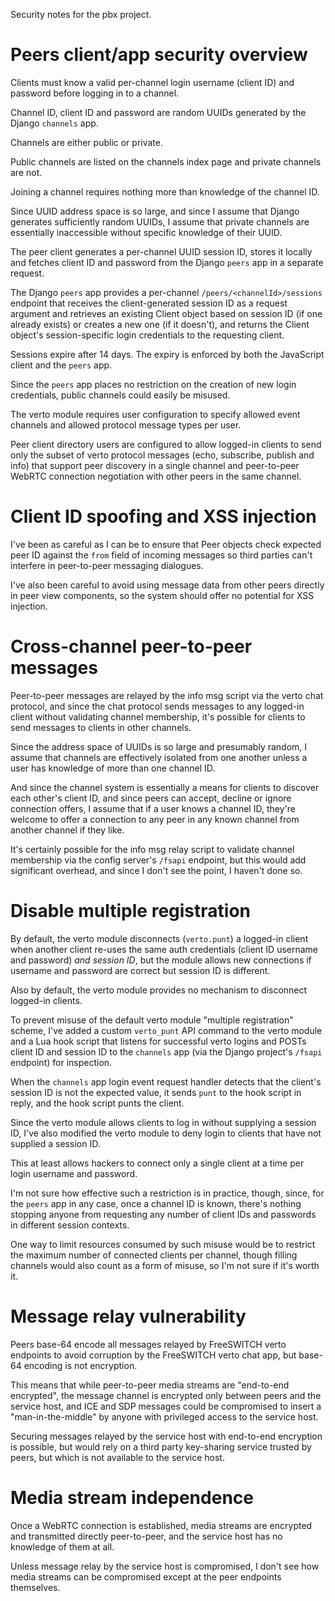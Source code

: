 Security notes for the pbx project.

# Peers client/app security overview

Clients must know a valid
per-channel login username (client ID) and password
before logging in to a channel.

Channel ID, client ID and password
are random UUIDs
generated by the Django `channels` app.

Channels are either public or private.

Public channels
are listed on the channels index page
and private channels are not.

Joining a channel
requires nothing more
than knowledge of the channel ID.

Since UUID address space is so large,
and since I assume that Django
generates sufficiently random UUIDs,
I assume that private channels
are essentially inaccessible
without specific knowledge of their UUID.

The peer client
generates a per-channel UUID session ID,
stores it locally
and fetches client ID and password
from the Django `peers` app
in a separate request.

The Django `peers` app
provides a per-channel `/peers/<channelId>/sessions` endpoint
that receives the client-generated session ID
as a request argument
and retrieves an existing Client object
based on session ID
(if one already exists)
or creates a new one
(if it doesn't),
and returns the Client object's
session-specific login credentials
to the requesting client.

Sessions expire after 14 days.
The expiry is enforced
by both the JavaScript client
and the `peers` app.

Since the `peers` app
places no restriction
on the creation of new login credentials,
public channels could easily be misused.

The verto module
requires user configuration
to specify allowed event channels
and allowed protocol message types
per user.

Peer client directory users
are configured to allow logged-in clients
to send only the subset of verto protocol messages
(echo, subscribe, publish and info)
that support peer discovery
in a single channel
and peer-to-peer WebRTC connection negotiation
with other peers in the same channel.


# Client ID spoofing and XSS injection

I've been as careful as I can be
to ensure that Peer objects
check expected peer ID
against the `from` field of incoming messages
so third parties
can't interfere in peer-to-peer messaging dialogues.

I've also been careful
to avoid using message data
from other peers
directly in peer view components,
so the system should offer
no potential for XSS injection.


# Cross-channel peer-to-peer messages

Peer-to-peer messages
are relayed by the info msg script
via the verto chat protocol,
and since the chat protocol
sends messages to any logged-in client
without validating
channel membership,
it's possible for clients
to send messages
to clients in other channels.

Since the address space of UUIDs is so large
and presumably random,
I assume that channels
are effectively isolated from one another
unless a user
has knowledge of
more than one channel ID.

And since the channel system is essentially
a means for clients to discover
each other's client ID,
and since peers can accept, decline or ignore
connection offers,
I assume that if a user knows a channel ID,
they're welcome to offer a connection
to any peer in any known channel
from another channel if they like.

It's certainly possible
for the info msg relay script
to validate channel membership
via the config server's `/fsapi` endpoint,
but this would add significant overhead,
and since I don't see the point,
I haven't done so.


# Disable multiple registration

By default,
the verto module
disconnects (`verto.punt`) a logged-in client
when another client
re-uses the same auth credentials
(client ID username and password)
*and session ID*,
but the module allows new connections
if username and password are correct
but session ID is different.

Also by default,
the verto module
provides no mechanism to disconnect
logged-in clients.

To prevent misuse
of the default verto module
"multiple registration" scheme,
I've added a custom `verto_punt` API command
to the verto module
and a Lua hook script
that listens for successful verto logins
and POSTs client ID and session ID
to the `channels` app
(via the Django project's `/fsapi` endpoint)
for inspection.

When the `channels` app
login event request handler
detects that the client's session ID
is not the expected value,
it sends `punt` to the hook script in reply,
and the hook script punts the client.

Since the verto module
allows clients to log in
without supplying a session ID,
I've also modified the verto module
to deny login
to clients that have not supplied a session ID.

This at least allows hackers
to connect only a single client
at a time
per login username and password.

I'm not sure how effective
such a restriction is in practice,
though,
since,
for the `peers` app in any case,
once a channel ID is known,
there's nothing stopping anyone
from requesting any number of
client IDs and passwords
in different session contexts.

One way to limit
resources consumed
by such misuse
would be to restrict
the maximum number of connected clients
per channel,
though filling channels
would also count as a form of misuse,
so I'm not sure if it's worth it.


# Message relay vulnerability

Peers base-64 encode
all messages relayed
by FreeSWITCH verto endpoints
to avoid corruption
by the FreeSWITCH verto chat app,
but base-64 encoding
is not encryption.

This means that
while peer-to-peer media streams
are "end-to-end encrypted",
the message channel
is encrypted only between peers
and the service host,
and ICE and SDP messages
could be compromised
to insert a "man-in-the-middle"
by anyone with privileged access
to the service host.

Securing messages
relayed by the service host
with end-to-end encryption
is possible,
but would rely on
a third party key-sharing service
trusted by peers,
but which is not available
to the service host.


# Media stream independence

Once a WebRTC connection is established,
media streams are encrypted
and transmitted directly peer-to-peer,
and the service host
has no knowledge of them at all.

Unless message relay
by the service host is compromised,
I don't see how media streams
can be compromised
except at the peer endpoints themselves.
